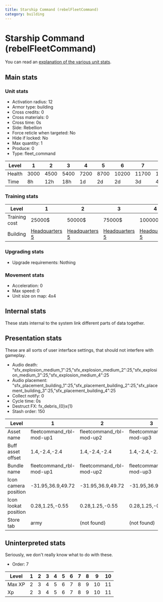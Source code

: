 ```yaml
---
title: Starship Command (rebelFleetCommand)
category: building
---
```


# Starship Command (rebelFleetCommand)

You can read an [explanation  of the various unit stats](unitexplained.md).

## Main stats

### Unit stats

  * Activation radius: 12
  * Armor type: building
  * Cross credits: 0
  * Cross materials: 0
  * Cross time: 0s
  * Side: Rebellion
  * Force reticle when targeted: No
  * Hide if locked: No
  * Max quantity: 1
  * Produce: 0
  * Type: fleet_command

|Level |1   |2   |3   |4   |5   |6    |7    |8    |9    |10   |
|------|----|----|----|----|----|-----|-----|-----|-----|-----|
|Health|3000|4500|5400|7200|8700|10200|11700|13200|14700|16200|
|Time  |8h  |12h |18h |1d  |2d  |2d   |3d   |4d   |1w   |1w5d |


### Training stats

|Level        |1                             |2                             |3                             |4                             |5                             |6                             |7                             |8                             |9                             |10                             |
|-------------|------------------------------|------------------------------|------------------------------|------------------------------|------------------------------|------------------------------|------------------------------|------------------------------|------------------------------|-------------------------------|
|Training cost|25000$                        |50000$                        |75000$                        |100000$                       |150000$                       |250000$                       |350000$                       |750000$                       |3000000$                      |5000000$                       |
|Building     |[Headquarters 5](rebelHQ.html)|[Headquarters 5](rebelHQ.html)|[Headquarters 5](rebelHQ.html)|[Headquarters 5](rebelHQ.html)|[Headquarters 5](rebelHQ.html)|[Headquarters 6](rebelHQ.html)|[Headquarters 7](rebelHQ.html)|[Headquarters 8](rebelHQ.html)|[Headquarters 9](rebelHQ.html)|[Headquarters 10](rebelHQ.html)|


### Upgrading stats

  * Upgrade requirements: Nothing

### Movement stats

  * Acceleration: 0
  * Max speed: 0
  * Unit size on map: 4x4

## Internal stats

These stats internal to the system link different parts of data together.


## Presentation stats

These are all sorts of user interface settings, that should not interfere with gameplay.

  * Audio death: "sfx_explosion_medium_1":25,"sfx_explosion_medium_2":25,"sfx_explosion_medium_3":25,"sfx_explosion_medium_4":25
  * Audio placement: "sfx_placement_building_1":25,"sfx_placement_building_2":25,"sfx_placement_building_3":25,"sfx_placement_building_4":25
  * Collect notify: 0
  * Cycle time: 0s
  * Destruct FX: fx_debris_{0}x{1}
  * Stash order: 150

|Level               |1                       |2                       |3                       |4                       |5                       |6                       |7-10                    |
|--------------------|------------------------|------------------------|------------------------|------------------------|------------------------|------------------------|------------------------|
|Asset name          |fleetcommand_rbl-mod-up1|fleetcommand_rbl-mod-up2|fleetcommand_rbl-mod-up3|fleetcommand_rbl-mod-up4|fleetcommand_rbl-mod-up5|fleetcommand_rbl-mod-up6|fleetcommand_rbl-mod-up7|
|Buff asset offset   |1.4,-2.4,-2.4           |1.4,-2.4,-2.4           |1.4,-2.4,-2.4           |1.4,-2.4,-2.4           |0.8, -1.6, -4.6         |-1.4,-2.8,-4.6          |-1,-2.8,-4.6            |
|Bundle name         |fleetcommand_rbl-mod-up1|fleetcommand_rbl-mod-up2|fleetcommand_rbl-mod-up3|fleetcommand_rbl-mod-up4|fleetcommand_rbl-mod-up5|fleetcommand_rbl-mod-up6|fleetcommand_rbl-mod-up7|
|Icon camera position|-31.95,36.9,49.72       |-31.95,36.9,49.72       |-31.95,36.9,49.72       |-31.95,36.9,49.72       |-31.95,36.9,49.72       |-31.95,36.9,49.72       |-33.84,39.5,53.57       |
|Icon lookat position|0.28,1.25,-0.55         |0.28,1.25,-0.55         |0.28,1.25,-0.55         |0.28,1.25,-0.55         |0.28,1.25,-0.55         |0.28,1.25,-0.55         |0.67,1.34,-0.31         |
|Store tab           |army                    |(not found)             |(not found)             |(not found)             |(not found)             |(not found)             |(not found)             |


## Uninterpreted stats

Seriously, we don't really know what to do with these.

  * Order: 7

|Level |1|2|3|4|5|6|7|8|9 |10|
|------|-|-|-|-|-|-|-|-|--|--|
|Max XP|2|3|4|5|6|7|8|9|10|11|
|Xp    |2|3|4|5|6|7|8|9|10|11|


